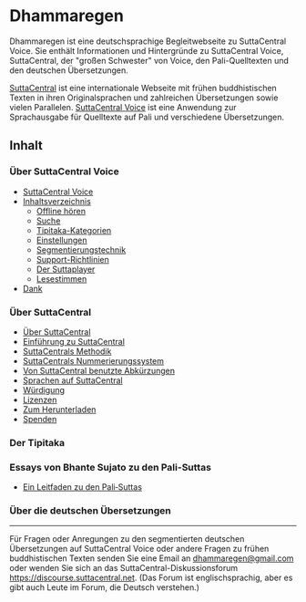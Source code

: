 # Dhammaregen
Dhammaregen ist eine deutschsprachige Begleitwebseite zu SuttaCentral Voice. Sie enthält Informationen und Hintergründe zu SuttaCentral Voice, SuttaCentral, der "großen Schwester" von Voice, den Pali-Quelltexten und den deutschen Übersetzungen.

[SuttaCentral](https://suttacentral.net/) ist eine internationale Webseite mit frühen buddhistischen Texten in ihren Originalsprachen und zahlreichen Übersetzungen sowie vielen Parallelen. [SuttaCentral Voice](https://voice.suttacentral.net/scv/index.html#/sutta) ist eine Anwendung zur Sprachausgabe für Quelltexte auf Pali und verschiedene Übersetzungen.

## Inhalt
### Über SuttaCentral Voice
- [SuttaCentral Voice](https://sc-voice.github.io/dhammaregen/docs/uber-voice/voice-home)
- [Inhaltsverzeichnis](https://sc-voice.github.io/dhammaregen/docs/uber-voice/voice-inhalt)
  - [Offline hören](https://sc-voice.github.io/dhammaregen/docs/uber-voice/offline-horen)
  - [Suche](https://sc-voice.github.io/dhammaregen/docs/uber-voice/suche)
  - [Tipitaka-Kategorien](https://sc-voice.github.io/dhammaregen/docs/uber-voice/tipitaka-kategorien)
  - [Einstellungen](https://sc-voice.github.io/dhammaregen/docs/uber-voice/einstellungen)
  - [Segmentierungstechnik](https://sc-voice.github.io/dhammaregen/docs/uber-voice/segmentierung)
  - [Support-Richtlinien](https://sc-voice.github.io/dhammaregen/docs/uber-voice/support)
  - [Der Suttaplayer](https://sc-voice.github.io/dhammaregen/docs/uber-voice/suttaplayer)
  - [Lesestimmen](https://sc-voice.github.io/dhammaregen/docs/uber-voice/lesestimmen)
- [Dank](https://sc-voice.github.io/dhammaregen/docs/uber-voice/dank)
### Über SuttaCentral
- [Über SuttaCentral](https://sc-voice.github.io/dhammaregen/docs/uber-suttacentral/uber-suttacentral)
- [Einführung zu SuttaCentral](https://sc-voice.github.io/dhammaregen/docs/uber-suttacentral/einfuhrung-sc)
- [SuttaCentrals Methodik](https://sc-voice.github.io/dhammaregen/docs/uber-suttacentral/methodik-sc)
- [SuttaCentrals Nummerierungssystem](https://sc-voice.github.io/dhammaregen/docs/uber-suttacentral/nummerierung-sc)
- [Von SuttaCentral benutzte Abkürzungen](https://sc-voice.github.io/dhammaregen/docs/uber-suttacentral/abkurzungen)
- [Sprachen auf SuttaCentral](https://sc-voice.github.io/dhammaregen/docs/uber-suttacentral/sprachen-sc)
- [Würdigung](https://sc-voice.github.io/dhammaregen/docs/uber-suttacentral/wurdigung)
- [Lizenzen](https://sc-voice.github.io/dhammaregen/docs/uber-suttacentral/lizenzen)
- [Zum Herunterladen](https://sc-voice.github.io/dhammaregen/docs/uber-suttacentral/herunterladen)
- [Spenden](https://sc-voice.github.io/dhammaregen/docs/uber-suttacentral/spenden-sc)
### Der Tipitaka
### Essays von Bhante Sujato zu den Pali-Suttas
- [Ein Leitfaden zu den Pali‐Suttas](https://sc-voice.github.io/dhammaregen/docs/uber-palisuttas/leitfaden-palisuttas)
### Über die deutschen Übersetzungen

---
Für Fragen oder Anregungen zu den segmentierten deutschen Übersetzungen auf SuttaCentral Voice oder andere Fragen zu frühen buddhistischen Texten senden Sie eine Email an dhammaregen@gmail.com oder wenden Sie sich an das SuttaCentral-Diskussionsforum https://discourse.suttacentral.net. (Das Forum ist englischsprachig, aber es gibt auch Leute im Forum, die Deutsch verstehen.)
